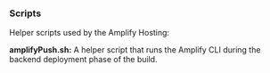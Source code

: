 ### Scripts

Helper scripts used by the Amplify Hosting:

**amplifyPush.sh:** A helper script that runs the Amplify CLI during the backend deployment phase of the build.
